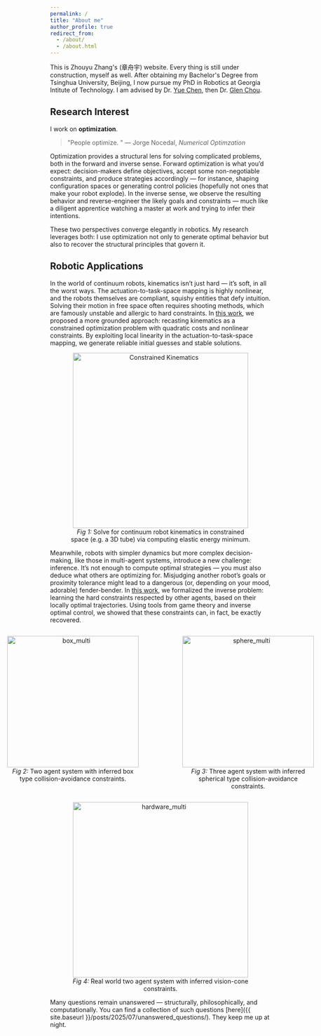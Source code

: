 ```yaml
---
permalink: /
title: "About me"
author_profile: true
redirect_from: 
  - /about/
  - /about.html
---
```


This is Zhouyu Zhang's (章舟宇) website. Every thing is still under construction, myself as well. After obtaining my Bachelor's Degree from Tsinghua University, Beijing, I now pursue my PhD in Robotics at Georgia Intitute of Technology. I am advised by Dr. [Yue Chen](https://sites.google.com/view/bm2lab), then Dr. [Glen Chou](https://glenchou.github.io/).

Research Interest
------
I work on **optimization**.

> "People optimize. "
> — Jorge Nocedal, *Numerical Optimzation*

Optimization provides a structural lens for solving complicated problems, both in the forward and inverse sense. Forward optimization is what you’d expect: decision-makers define objectives, accept some non-negotiable constraints, and produce strategies accordingly — for instance, shaping configuration spaces or generating control policies (hopefully not ones that make your robot explode). In the inverse sense, we observe the resulting behavior and reverse-engineer the likely goals and constraints — much like a diligent apprentice watching a master at work and trying to infer their intentions.

These two perspectives converge elegantly in robotics. My research leverages both: I use optimization not only to generate optimal behavior but also to recover the structural principles that govern it.

Robotic Applications
------
In the world of continuum robots, kinematics isn’t just hard — it’s soft, in all the worst ways. The actuation-to-task-space mapping is highly nonlinear, and the robots themselves are compliant, squishy entities that defy intuition. Solving their motion in free space often requires shooting methods, which are famously unstable and allergic to hard constraints. In [this work](https://arxiv.org/pdf/2308.10770), we proposed a more grounded approach: recasting kinematics as a constrained optimization problem with quadratic costs and nonlinear constraints. By exploiting local linearity in the actuation-to-task-space mapping, we generate reliable initial guesses and stable solutions.

<!-- ![Constrained Kinematics](https://zhangzdd.github.io/zzy_webpage/images/CTR_paper_figure.png) -->

<figure style="text-align: center;">
  <img src="https://zhangzdd.github.io/zzy_webpage/images/CTR_paper_figure.png" alt="Constrained Kinematics" width="400">
  <figcaption><em>Fig 1:</em> Solve for continuum robot kinematics in constrained space (e.g. a 3D tube) via computing elastic energy minimum.</figcaption>
</figure>
<!-- For robots that have simpler dynamics but greater decision space, like the scenario in multi-agent systems, inverse inference of goals & constraints are usually as important as generating optimal control policies, as the latter will require some level of knowledge of the former. You do not want to miscalculate other robots' intentions and proximity tolerance, otherwise we will have a scary (or cute) car crash. In [this work](https://iscicra25.github.io/papers/2025-Zhang-15_Constraint_Learning_in_Mult.pdf), we studied how one can formally infer the hard constraints that are well-respected by others in the multi-agent systems, from locally optimal trajectories demonstrated. Through the lens of game theory and inverse optimal control, the hard constraints can be exactly recovered. -->

Meanwhile, robots with simpler dynamics but more complex decision-making, like those in multi-agent systems, introduce a new challenge: inference. It’s not enough to compute optimal strategies — you must also deduce what others are optimizing for. Misjudging another robot’s goals or proximity tolerance might lead to a dangerous (or, depending on your mood, adorable) fender-bender. In [this work](https://iscicra25.github.io/papers/2025-Zhang-15_Constraint_Learning_in_Mult.pdf), we formalized the inverse problem: learning the hard constraints respected by other agents, based on their locally optimal trajectories. Using tools from game theory and inverse optimal control, we showed that these constraints can, in fact, be exactly recovered.

<!-- <div style="display: flex; gap: 10px; justify-content: center;">
  <img src="https://zhangzdd.github.io/zzy_webpage/images/multi_agent_box_trajectory" alt="box_multi" style="width: 45%;">
  <img src="https://zhangzdd.github.io/zzy_webpage/images/multi_agent_sphere_trajectory" alt="sphere_multi" style="width: 45%;">
</div> -->
<div style="display: flex; gap: 20px; justify-content: center;">
  <figure style="text-align: center;">
    <img src="https://zhangzdd.github.io/zzy_webpage/images/multi_agent_box_trajectory.gif" alt="box_multi" style="width: 300px;">
    <figcaption><em>Fig 2:</em> Two agent system with inferred box type collision-avoidance constraints.</figcaption>
  </figure>
  <figure style="text-align: center;">
    <img src="https://zhangzdd.github.io/zzy_webpage/images/multi_agent_sphere_trajectory.gif" alt="sphere_multi" style="width: 300px;">
    <figcaption><em>Fig 3:</em> Three agent system with inferred spherical type collision-avoidance constraints.</figcaption>
  </figure>
</div>
<figure style="text-align: center;">
  <img src="https://zhangzdd.github.io/zzy_webpage/images/multi_agent_robotarium_line_of_sight.gif" alt="hardware_multi" width="400">
  <figcaption><em>Fig 4:</em> Real world two agent system with inferred vision-cone constraints.</figcaption>
</figure>

<!-- Nevertheless, many questions lie answered in front of my path. Check this [post](/posts/2025/07/unanswered_questions/) for the thinking I am current having. -->

Many questions remain unanswered — structurally, philosophically, and computationally. You can find a collection of such questions [here]({{ site.baseurl }}/posts/2025/07/unanswered_questions/). They keep me up at night.